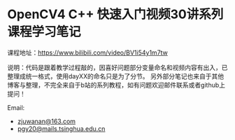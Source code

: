 # OpenCV4 C++ 快速入门视频30讲系列课程学习笔记
课程地址：https://www.bilibili.com/video/BV1i54y1m7tw

说明：代码是跟着教学过程敲的，因喜好问题部分变量命名和视频内容有出入，已整理成统一格式，使用dayXX的命名只是为了分节。
另外部分笔记也来自于其他博客与整理，不完全来自于b站的系列教程，如有问题欢迎邮件联系或者github上提问！

Email: 
- zjuwanan@163.com 
- pgy20@mails.tsinghua.edu.cn
